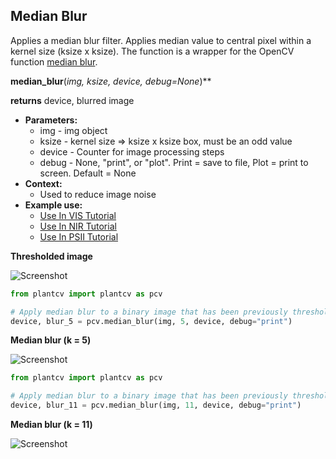 ## Median Blur

Applies a median blur filter. Applies median value to central pixel within a kernel size (ksize x ksize). 
The function is a wrapper for the OpenCV function [median blur](http://docs.opencv.org/doc/tutorials/imgproc/gausian_median_blur_bilateral_filter/gausian_median_blur_bilateral_filter.html_).  

**median_blur**(*img, ksize, device, debug=None*)**

**returns** device, blurred image

- **Parameters:**
    - img - img object
    - ksize - kernel size => ksize x ksize box, must be an odd value
    - device - Counter for image processing steps
    - debug - None, "print", or "plot". Print = save to file, Plot = print to screen. Default = None
- **Context:**
    - Used to reduce image noise
- **Example use:**
    - [Use In VIS Tutorial](vis_tutorial.md)
    - [Use In NIR Tutorial](nir_tutorial.md)
    - [Use In PSII Tutorial](psII_tutorial.md) 

**Thresholded image**

![Screenshot](img/documentation_images/median_blur/thresholded_image.jpg)

```python
from plantcv import plantcv as pcv

# Apply median blur to a binary image that has been previously thresholded.
device, blur_5 = pcv.median_blur(img, 5, device, debug="print")
```

**Median blur (k = 5)**

![Screenshot](img/documentation_images/median_blur/median_blur5.jpg)

```python
from plantcv import plantcv as pcv

# Apply median blur to a binary image that has been previously thresholded.
device, blur_11 = pcv.median_blur(img, 11, device, debug="print")
```

**Median blur (k = 11)**

![Screenshot](img/documentation_images/median_blur/median_blur11.jpg)
